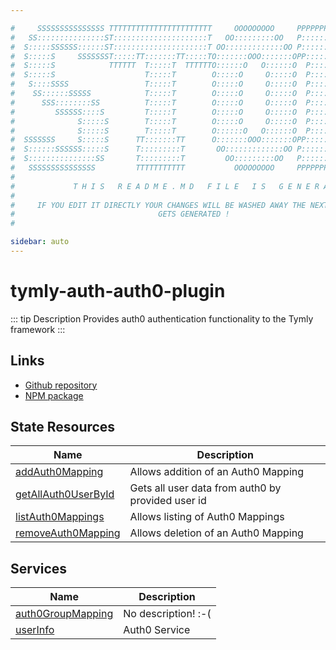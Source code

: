 ```yaml
---

#     SSSSSSSSSSSSSSS TTTTTTTTTTTTTTTTTTTTTTT     OOOOOOOOO     PPPPPPPPPPPPPPPPP    !!!  
#   SS:::::::::::::::ST:::::::::::::::::::::T   OO:::::::::OO   P::::::::::::::::P  !!:!! 
#  S:::::SSSSSS::::::ST:::::::::::::::::::::T OO:::::::::::::OO P::::::PPPPPP:::::P !:::! 
#  S:::::S     SSSSSSST:::::TT:::::::TT:::::TO:::::::OOO:::::::OPP:::::P     P:::::P!:::! 
#  S:::::S            TTTTTT  T:::::T  TTTTTTO::::::O   O::::::O  P::::P     P:::::P!:::! 
#  S:::::S                    T:::::T        O:::::O     O:::::O  P::::P     P:::::P!:::! 
#   S::::SSSS                 T:::::T        O:::::O     O:::::O  P::::PPPPPP:::::P !:::! 
#    SS::::::SSSSS            T:::::T        O:::::O     O:::::O  P:::::::::::::PP  !:::! 
#      SSS::::::::SS          T:::::T        O:::::O     O:::::O  P::::PPPPPPPPP    !:::! 
#         SSSSSS::::S         T:::::T        O:::::O     O:::::O  P::::P            !:::! 
#              S:::::S        T:::::T        O:::::O     O:::::O  P::::P            !!:!! 
#              S:::::S        T:::::T        O::::::O   O::::::O  P::::P             !!!   
#  SSSSSSS     S:::::S      TT:::::::TT      O:::::::OOO:::::::OPP::::::PP                 
#  S::::::SSSSSS:::::S      T:::::::::T       OO:::::::::::::OO P::::::::P           !!!  
#  S:::::::::::::::SS       T:::::::::T         OO:::::::::OO   P::::::::P          !!:!! 
#   SSSSSSSSSSSSSSS         TTTTTTTTTTT           OOOOOOOOO     PPPPPPPPPP           !!!  
#                                                                                          
#             T H I S   R E A D M E . M D   F I L E   I S   G E N E R A T E D !           
#                                                                                         
#     IF YOU EDIT IT DIRECTLY YOUR CHANGES WILL BE WASHED AWAY THE NEXT TIME THIS FILE  
#                                GETS GENERATED !
#                                                                                         

sidebar: auto
---
```



# tymly-auth-auth0-plugin

::: tip Description
Provides auth0 authentication functionality to the Tymly framework
:::

## Links

* [Github repository](https://github.com/wmfs/tymly-auth-auth0-plugin#readme)
* [NPM package](https://www.npmjs.com/package/@wmfs/tymly-auth-auth0-plugin)


## State Resources
| Name | Description |
| ---- | ----------- |
| [addAuth0Mapping](state-resources/add-auth0-mapping.html) | Allows addition of an Auth0 Mapping |
| [getAllAuth0UserById](state-resources/get-all-auth0-user-by-id.html) | Gets all user data from auth0 by provided user id |
| [listAuth0Mappings](state-resources/list-auth0-mappings.html) | Allows listing of Auth0 Mappings |
| [removeAuth0Mapping](state-resources/remove-auth0-mapping.html) | Allows deletion of an Auth0 Mapping |






## Services
| Name | Description |
| ---- | ----------- |
| [auth0GroupMapping](services/auth0-group-mapping.html) | No description! :-( |
| [userInfo](services/user-info.html) | Auth0 Service |


